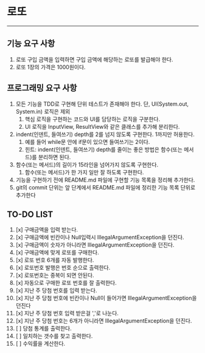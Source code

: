 # 로또
---
## 기능 요구 사항
1. 로또 구입 금액을 입력하면 구입 금액에 해당하는 로또를 발급해야 한다.
2. 로또 1장의 가격은 1000원이다.

## 프로그래밍 요구 사항

1. 모든 기능을 TDD로 구현해 단위 테스트가 존재해야 한다. 단, UI(System.out, System.in) 로직은 제외 
   1. 핵심 로직을 구현하는 코드와 UI를 담당하는 로직을 구분한다. 
   2. UI 로직을 InputView, ResultView와 같은 클래스를 추가해 분리한다. 
2. indent(인덴트, 들여쓰기) depth를 2를 넘지 않도록 구현한다. 1까지만 허용한다. 
   1. 예를 들어 while문 안에 if문이 있으면 들여쓰기는 2이다. 
   2. 힌트: indent(인덴트, 들여쓰기) depth를 줄이는 좋은 방법은 함수(또는 메서드)를 분리하면 된다.
3. 함수(또는 메서드)의 길이가 15라인을 넘어가지 않도록 구현한다. 
   1. 함수(또는 메서드)가 한 가지 일만 잘 하도록 구현한다.
4. 기능을 구현하기 전에 README.md 파일에 구현할 기능 목록을 정리해 추가한다. 
5. git의 commit 단위는 앞 단계에서 README.md 파일에 정리한 기능 목록 단위로 추가한다

## TO-DO LIST
1. [x] 구매금액을 입력 받는다.
2. [x] 구매금액에 빈칸이나 Null입력시 IllegalArgumentException을 던진다.
3. [x] 구매금액이 숫자가 아니라면 IllegalArgumentException을 던진다.
4. [x] 구매금액에 맞게 로또를 구매한다.
5. [x] 로또 번호 6개를 자동 발행한다.
6. [x] 로또번호 발행은 번호 순으로 출력한다.
7. [x] 로또번호는 중복이 되면 안된다.
8. [x] 자동으로 구매한 로또 번호를 잘 출력한다.
9. [x] 지난 주 당첨 번호를 입력 받는다.
10. [x] 지난 주 당첨 번호에 빈칸이나 Null이 들어가면 IllegalArgumentException을 던진다
11. [x] 지난 주 당첨 번호 입력 받은걸 ','로 나눈다.
12. [x] 지난 주 당첨 번호는 6개가 아니라면 IllegalArgumentException을 던진다.
13. [ ] 당첨 통계를 출력한다.
14. [ ] 일치하는 갯수를 찾고 출력한다.
15. [ ] 수익률을 계산한다.